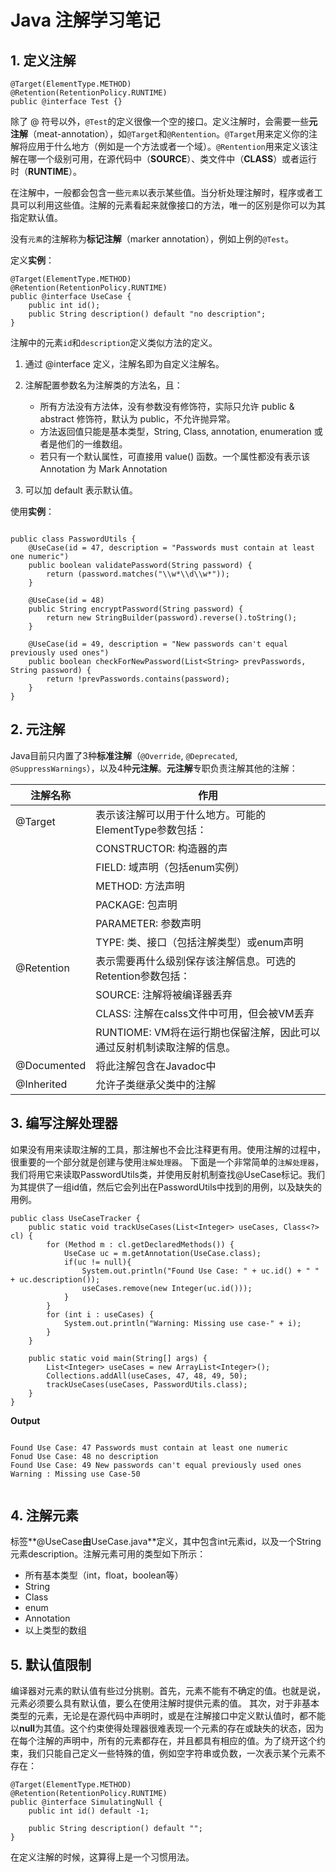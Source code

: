 # Java 注解学习笔记

## 1. 定义注解

```
@Target(ElementType.METHOD)
@Retention(RetentionPolicy.RUNTIME)
public @interface Test {}
```

除了 @ 符号以外，`@Test`的定义很像一个空的接口。定义注解时，会需要一些**元注解**（meat-annotation），如`@Target`和`@Rentention`。`@Target`用来定义你的注解将应用于什么地方（例如是一个方法或者一个域）。`@Rentention`用来定义该注解在哪一个级别可用，在源代码中（**SOURCE**）、类文件中（**CLASS**）或者运行时（**RUNTIME**）。

在注解中，一般都会包含一些`元素`以表示某些值。当分析处理注解时，程序或者工具可以利用这些值。注解的元素看起来就像接口的方法，唯一的区别是你可以为其指定默认值。

没有`元素`的注解称为**标记注解**（marker annotation），例如上例的`@Test`。


定义**实例**：

```
@Target(ElementType.METHOD)
@Retention(RetentionPolicy.RUNTIME)
public @interface UseCase {
	public int id();
	public String description() default "no description";
}
```

注解中的元素`id`和`description`定义类似方法的定义。

1. 通过 @interface 定义，注解名即为自定义注解名。
2. 注解配置参数名为注解类的方法名，且：
   * 所有方法没有方法体，没有参数没有修饰符，实际只允许 public & abstract 修饰符，默认为 public，不允许抛异常。
   * 方法返回值只能是基本类型，String, Class, annotation, enumeration 或者是他们的一维数组。
   * 若只有一个默认属性，可直接用 value() 函数。一个属性都没有表示该 Annotation 为 Mark Annotation

3. 可以加 default 表示默认值。


使用**实例**：

```

public class PasswordUtils {
	@UseCase(id = 47, description = "Passwords must contain at least one numeric")
	public boolean validatePassword(String password) {
		return (password.matches("\\w*\\d\\w*"));
	}

	@UseCase(id = 48)
	public String encryptPassword(String password) {
		return new StringBuilder(password).reverse().toString();
	}

	@UseCase(id = 49, description = "New passwords can't equal previously used ones")
	public boolean checkForNewPassword(List<String> prevPasswords, String password) {
		return !prevPasswords.contains(password);
	}
}

```


## 2. 元注解

Java目前只内置了3种**标准注解**（`@Override`, `@Deprecated`, `@SuppressWarnings`），以及4种**元注解**。**元注解**专职负责注解其他的注解：

|    注解名称    |     作用     |
|-----------------|-------------|
|    @Target    |	表示该注解可以用于什么地方。可能的ElementType参数包括：|
|		|			CONSTRUCTOR: 构造器的声		| 
|		|			FIELD: 域声明（包括enum实例）	|
|		|			METHOD: 方法声明		|
|		|			PACKAGE: 包声明			|
|		|			PARAMETER: 参数声明		|
|		|			TYPE: 类、接口（包括注解类型）或enum声明 |
|   @Retention  |   表示需要再什么级别保存该注解信息。可选的Retention参数包括：	 |
|		|			SOURCE:	 注解将被编译器丢弃		 |
|		|			CLASS: 注解在calss文件中可用，但会被VM丢弃|
|		|			RUNTIOME: VM将在运行期也保留注解，因此可以通过反射机制读取注解的信息。 |
|   @Documented |	将此注解包含在Javadoc中    |
|   @Inherited  |	允许子类继承父类中的注解   |

	
## 3. 编写注解处理器
如果没有用来读取注解的工具，那注解也不会比注释更有用。使用注解的过程中，很重要的一个部分就是创建与使用`注解处理器`。
下面是一个非常简单的`注解处理器`，我们将用它来读取PasswordUtils类，并使用反射机制查找@UseCase标记。我们为其提供了一组id值，然后它会列出在PasswordUtils中找到的用例，以及缺失的用例。

```
public class UseCaseTracker {
	public static void trackUseCases(List<Integer> useCases, Class<?> cl) {
		for (Method m : cl.getDeclaredMethods()) {
			UseCase uc = m.getAnnotation(UseCase.class);
			if(uc != null){
				System.out.println("Found Use Case: " + uc.id() + " " + uc.description());
				useCases.remove(new Integer(uc.id()));
			}
		}
		for (int i : useCases) {
			System.out.println("Warning: Missing use case-" + i);
		}
	}

	public static void main(String[] args) {
		List<Integer> useCases = new ArrayList<Integer>();
		Collections.addAll(useCases, 47, 48, 49, 50);
		trackUseCases(useCases, PasswordUtils.class);
	}
}

```

**Output**

```

Found Use Case: 47 Passwords must contain at least one numeric
Fonud Use Case: 48 no description
Found Use Case: 49 New passwords can't equal previously used ones
Warning : Missing use Case-50


```

## 4. 注解元素

标签**@UseCase**由**UseCase.java**定义，其中包含int元素id，以及一个String元素description。注解元素可用的类型如下所示：
* 所有基本类型（int，float，boolean等）
* String
* Class
* enum
* Annotation
* 以上类型的数组

## 5. 默认值限制

编译器对元素的默认值有些过分挑剔。首先，元素不能有不确定的值。也就是说，元素必须要么具有默认值，要么在使用注解时提供元素的值。
其次，对于非基本类型的元素，无论是在源代码中声明时，或是在注解接口中定义默认值时，都不能以**null**为其值。这个约束使得处理器很难表现一个元素的存在或缺失的状态，因为在每个注解的声明中，所有的元素都存在，并且都具有相应的值。为了绕开这个约束，我们只能自己定义一些特殊的值，例如空字符串或负数，一次表示某个元素不存在：

```
@Target(ElementType.METHOD)
@Retention(RetentionPolicy.RUNTIME)
public @interface SimulatingNull {
    public int id() default -1;

    public String description() default "";
}

```

在定义注解的时候，这算得上是一个习惯用法。
